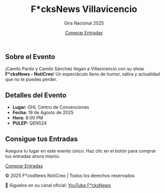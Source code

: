 <!DOCTYPE html>
<html lang="es">
<head>
  <meta name="viewport" content="width=device-width, initial-scale=1.0">
  <title>F*cksNews - Villavicencio 2025</title>
  <link rel="stylesheet" href="styles.css">
</head>
<body>
  <header class="hero">
    <div class="overlay"></div>
    <div class="hero-content">
      <h1>F*cksNews Villavicencio</h1>
      <p class="subtitle">Gira Nacional 2025</p>
      <a href="https://www.tuboleta.com/es/eventos/fucks-news-noticreo-villavicencio-0" target="_blank" class="btn">
        Comprar Entradas
      </a>
    </div>
  </header>
  <section class="descripcion">
    <h2>Sobre el Evento</h2>
    <p>
      ¡Camilo Pardo y Camilo Sánchez llegan a Villavicencio con su show
      <strong>F*cksNews - NotiCreo</strong>!  
      Un espectáculo lleno de humor, sátira y actualidad que no te puedes perder.
    </p>
  </section>
  <section class="detalles">
    <h2>Detalles del Evento</h2>
    <ul>
      <li><strong> Lugar:</strong> GHL Centro de Convenciones</li>
      <li><strong> Fecha:</strong> 19 de Agosto de 2025</li>
      <li><strong> Hora:</strong> 8:00 PM</li>
      <li><strong> PULEP:</strong> QEN524</li>
    </ul>
  </section>
  <section id="entradas" class="entradas">
    <h2>Consigue tus Entradas</h2>
    <p>
      Asegura tu lugar en este evento único. Haz clic en el botón para comprar tus entradas ahora mismo.
    </p>
    <a href="https://www.tuboleta.com/es/eventos/fucks-news-noticreo-villavicencio-0" target="_blank" class="btn">
      Comprar Entradas
    </a>
  </section>
<footer>
    <p>© 2025 F*cksNews NotiCreo | Todos los derechos reservados</p>
    <p>
      🔴 Síguelos en su canal oficial: 
      <a href="https://www.youtube.com/@FcksNews" target="_blank">YouTube F*cksNews</a>
    </p>
  </footer>
</body>
</html>
